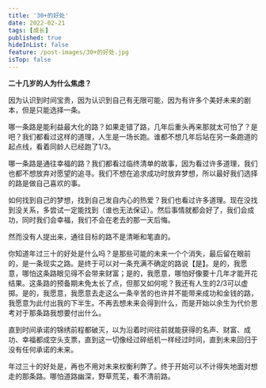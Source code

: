 ```yaml
---
title: '30+的好处'
date: 2022-02-21
tags: [成长]
published: true
hideInList: false
feature: /post-images/30+的好处.jpg
isTop: false
---
```


**二十几岁的人为什么焦虑？**

<!--more-->

因为认识到时间宝贵，因为认识到自己有无限可能，因为有许多个美好未来的剧本，但是只能选择一条。

哪一条路是能利益最大化的路？如果走错了路，几年后重头再来那就太可怕了？是吧？我们都看过这样的道理，人生是一场长跑。谁都不想几年后站在另一条跑道的起点线，看着同龄人已经跑了1/3。

哪一条路是通往幸福的路？我们都看过临终清单的故事，因为看过许多道理，我们也都不想放弃对愿望的追寻。我们不想在追求成功时放弃梦想，所以最好我们选择的路是做自己喜欢的事。

如何找到自己的梦想，找到自己发自内心的热爱？我们也看过许多道理。现在没找到没关系，多尝试一定能找到（谁也无法保证）。然后事情就都会好了，我们会成功，同时我们会幸福，我们不会在老去的那一天后悔。

然而没有人提出来，通往目标的路不是清晰和笔直的。

你知道年过三十的好处是什么吗？是那些可能的未来一个个消失，最后留在眼前的，是一条现实之路。是终于可以对一条充满不确定的路说【是】。是的，我愿意，哪怕这条路眼见得不会带来财富；是的，我愿意，哪怕好像要十几年才能开花结果。这条路的预备期未免太长了点，但那又如何呢？我还有人生的2/3可以虚掷。是的，我愿意，我愿意去走这么一条辛苦的也许并不能带来成功和金钱的路，我愿意为此付出我的下半生。不再去想未来会得到什么，而是开始以余生为代价思考对于那条路我想要付出什么。

直到时间承诺的锦绣前程都破灭，以为沿着时间往前就能获得的名声、财富、成功、幸福都成空头支票，直到这一切像经过碎纸机一样经过时间，直到未来回归于没有任何承诺的未来。

年过三十的好处是，再也不用对未来权衡利弊了。终于开始可以不计得失地面对想走的那条路。哪怕道路幽深，野草荒芜，看不清前路。